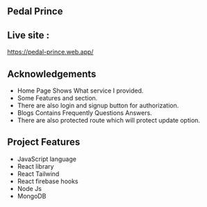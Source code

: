 
## Pedal Prince

## Live site : 

https://pedal-prince.web.app/
## Acknowledgements

 - Home Page Shows What service I provided.
 - Some Features and section.
 - There are also login and signup button for authorization.
 - Blogs Contains Frequently Questions Answers.
 - There are also protected route which will protect update option.
 
## Project Features

- JavaScript language
- React library
- React Tailwind
- React firebase hooks
- Node Js
- MongoDB



